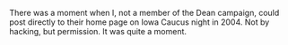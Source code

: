 There was a moment when I, not a member of the Dean campaign, could post directly to their home page on Iowa Caucus night in 2004. Not by hacking, but permission. It was quite a moment. 
